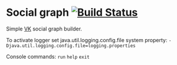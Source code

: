 # Social graph [![Build Status](https://travis-ci.org/olerom/vk_friends.svg?branch=master)](https://travis-ci.org/olerom/vk_friends)
Simple [VK](https://vk.com/) social graph builder.

To activate logger set java.util.logging.config.file system property: `-Djava.util.logging.config.file=logging.properties`

Console commands: `run` `help` `exit`